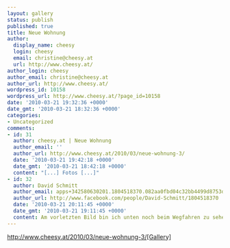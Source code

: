 ```yaml
---
layout: gallery
status: publish
published: true
title: Neue Wohnung
author:
  display_name: cheesy
  login: cheesy
  email: christine@cheesy.at
  url: http://www.cheesy.at/
author_login: cheesy
author_email: christine@cheesy.at
author_url: http://www.cheesy.at/
wordpress_id: 10158
wordpress_url: http://www.cheesy.at/?page_id=10158
date: '2010-03-21 19:32:36 +0000'
date_gmt: '2010-03-21 18:32:36 +0000'
categories:
- Uncategorized
comments:
- id: 31
  author: cheesy.at | Neue Wohnung
  author_email: ''
  author_url: http://www.cheesy.at/2010/03/neue-wohnung-3/
  date: '2010-03-21 19:42:18 +0000'
  date_gmt: '2010-03-21 18:42:18 +0000'
  content: "[...] Fotos [...]"
- id: 32
  author: David Schmitt
  author_email: apps+342580630201.1804518370.082aa0fbd04c32bb4499d8753dbd057f@proxymail.facebook.com
  author_url: http://www.facebook.com/people/David-Schmitt/1804518370
  date: '2010-03-21 20:11:45 +0000'
  date_gmt: '2010-03-21 19:11:45 +0000'
  content: Am vorletzten Bild bin ich unten noch beim Wegfahren zu sehen ...
---
```

http://www.cheesy.at/2010/03/neue-wohnung-3/[Gallery]
<!--:-->

